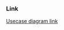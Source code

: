  ### Link

[Usecase diagram link](https://drive.google.com/file/d/1X10OgMx5Fg-8PicBEDYwcUlz7JHLubnI/view?usp=sharing)